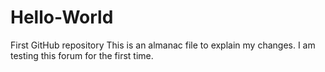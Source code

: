 # Hello-World
First GitHub repository
This is an almanac file to explain my changes. I am testing this forum for the first time.
